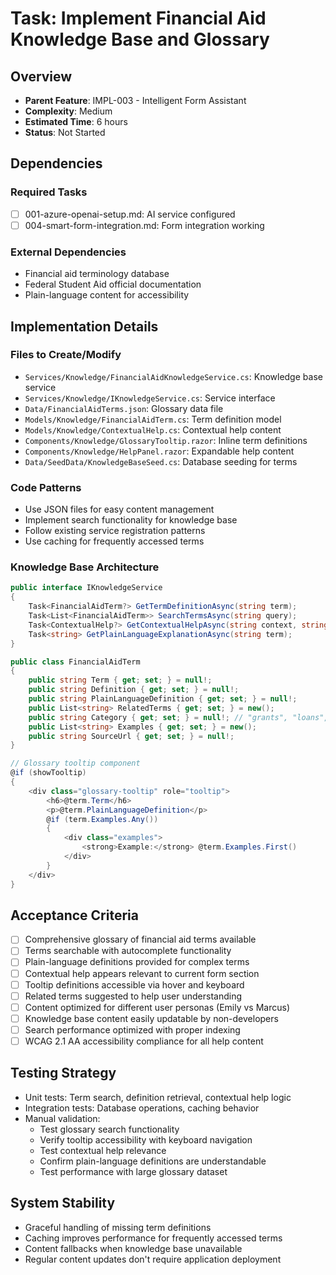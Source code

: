 # Task: Implement Financial Aid Knowledge Base and Glossary

## Overview
- **Parent Feature**: IMPL-003 - Intelligent Form Assistant
- **Complexity**: Medium
- **Estimated Time**: 6 hours
- **Status**: Not Started

## Dependencies
### Required Tasks
- [ ] 001-azure-openai-setup.md: AI service configured
- [ ] 004-smart-form-integration.md: Form integration working

### External Dependencies
- Financial aid terminology database
- Federal Student Aid official documentation
- Plain-language content for accessibility

## Implementation Details
### Files to Create/Modify
- `Services/Knowledge/FinancialAidKnowledgeService.cs`: Knowledge base service
- `Services/Knowledge/IKnowledgeService.cs`: Service interface
- `Data/FinancialAidTerms.json`: Glossary data file
- `Models/Knowledge/FinancialAidTerm.cs`: Term definition model
- `Models/Knowledge/ContextualHelp.cs`: Contextual help content
- `Components/Knowledge/GlossaryTooltip.razor`: Inline term definitions
- `Components/Knowledge/HelpPanel.razor`: Expandable help content
- `Data/SeedData/KnowledgeBaseSeed.cs`: Database seeding for terms

### Code Patterns
- Use JSON files for easy content management
- Implement search functionality for knowledge base
- Follow existing service registration patterns
- Use caching for frequently accessed terms

### Knowledge Base Architecture
```csharp
public interface IKnowledgeService
{
    Task<FinancialAidTerm?> GetTermDefinitionAsync(string term);
    Task<List<FinancialAidTerm>> SearchTermsAsync(string query);
    Task<ContextualHelp?> GetContextualHelpAsync(string context, string userProfile);
    Task<string> GetPlainLanguageExplanationAsync(string term);
}

public class FinancialAidTerm
{
    public string Term { get; set; } = null!;
    public string Definition { get; set; } = null!;
    public string PlainLanguageDefinition { get; set; } = null!;
    public List<string> RelatedTerms { get; set; } = new();
    public string Category { get; set; } = null!; // "grants", "loans", "eligibility", etc.
    public List<string> Examples { get; set; } = new();
    public string SourceUrl { get; set; } = null!;
}

// Glossary tooltip component
@if (showTooltip)
{
    <div class="glossary-tooltip" role="tooltip">
        <h6>@term.Term</h6>
        <p>@term.PlainLanguageDefinition</p>
        @if (term.Examples.Any())
        {
            <div class="examples">
                <strong>Example:</strong> @term.Examples.First()
            </div>
        }
    </div>
}
```

## Acceptance Criteria
- [ ] Comprehensive glossary of financial aid terms available
- [ ] Terms searchable with autocomplete functionality
- [ ] Plain-language definitions provided for complex terms
- [ ] Contextual help appears relevant to current form section
- [ ] Tooltip definitions accessible via hover and keyboard
- [ ] Related terms suggested to help user understanding
- [ ] Content optimized for different user personas (Emily vs Marcus)
- [ ] Knowledge base content easily updatable by non-developers
- [ ] Search performance optimized with proper indexing
- [ ] WCAG 2.1 AA accessibility compliance for all help content

## Testing Strategy
- Unit tests: Term search, definition retrieval, contextual help logic
- Integration tests: Database operations, caching behavior
- Manual validation:
  - Test glossary search functionality
  - Verify tooltip accessibility with keyboard navigation
  - Test contextual help relevance
  - Confirm plain-language definitions are understandable
  - Test performance with large glossary dataset

## System Stability
- Graceful handling of missing term definitions
- Caching improves performance for frequently accessed terms
- Content fallbacks when knowledge base unavailable
- Regular content updates don't require application deployment